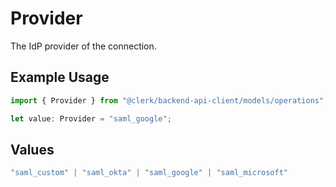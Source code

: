# Provider

The IdP provider of the connection.

## Example Usage

```typescript
import { Provider } from "@clerk/backend-api-client/models/operations";

let value: Provider = "saml_google";
```

## Values

```typescript
"saml_custom" | "saml_okta" | "saml_google" | "saml_microsoft"
```